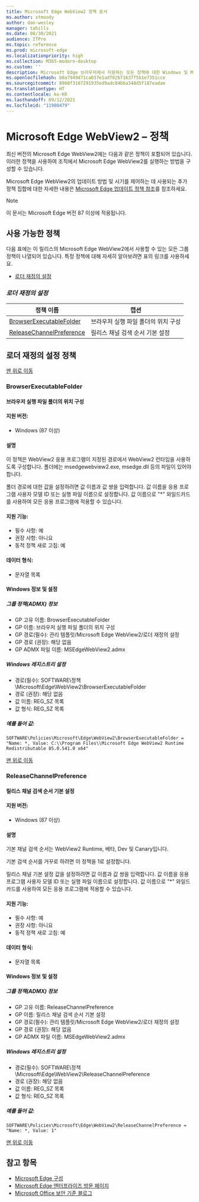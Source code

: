 ```yaml
---
title: Microsoft Edge WebView2 정책 문서
ms.author: stmoody
author: dan-wesley
manager: tahills
ms.date: 08/30/2021
audience: ITPro
ms.topic: reference
ms.prod: microsoft-edge
ms.localizationpriority: high
ms.collection: M365-modern-desktop
ms.custom: ''
description: Microsoft Edge 브라우저에서 지원하는 모든 정책에 대한 Windows 및 Mac 설명서
ms.openlocfilehash: b0a7949d71ca037e1adf02b71637f5b1e7351cce
ms.sourcegitcommit: 8968f3107291935ed9adc84bba348d5f187eadae
ms.translationtype: HT
ms.contentlocale: ko-KR
ms.lasthandoff: 09/12/2021
ms.locfileid: "11980479"
---
```

# <a name="microsoft-edge-webview2---policies"></a>Microsoft Edge WebView2 – 정책

최신 버전의 Microsoft Edge WebView2에는 다음과 같은 정책이 포함되어 있습니다. 이러한 정책을 사용하여 조직에서 Microsoft Edge WebView2를 실행하는 방법을 구성할 수 있습니다.

Microsoft Edge WebView2의 업데이트 방법 및 시기를 제어하는 데 사용되는 추가 정책 집합에 대한 자세한 내용은 [Microsoft Edge 업데이트 정책 참조](microsoft-edge-update-policies.md)를 참조하세요.


> [!NOTE]
> 이 문서는 Microsoft Edge 버전 87 이상에 적용됩니다.

## <a name="available-policies"></a>사용 가능한 정책

다음 표에는 이 릴리스의 Microsoft Edge WebView2에서 사용할 수 있는 모든 그룹 정책이 나열되어 있습니다. 특정 정책에 대해 자세히 알아보려면 표의 링크를 사용하세요.

- [로더 재정의 설정](#loader-override-settings)


### [*<a name="loader-override-settings"></a>로더 재정의 설정*](#loader-override-settings-policies)

|정책 이름|캡션|
|-|-|
|[BrowserExecutableFolder](#browserexecutablefolder)|브라우저 실행 파일 폴더의 위치 구성|
|[ReleaseChannelPreference](#releasechannelpreference)|릴리스 채널 검색 순서 기본 설정|




  ## <a name="loader-override-settings-policies"></a>로더 재정의 설정 정책

  [맨 위로 이동](#microsoft-edge-webview2---policies)

  ### <a name="browserexecutablefolder"></a>BrowserExecutableFolder

  #### <a name="configure-the-location-of-the-browser-executable-folder"></a>브라우저 실행 파일 폴더의 위치 구성

  
  
  #### <a name="supported-versions"></a>지원 버전:

  - Windows (87 이상)

  #### <a name="description"></a>설명

  이 정책은 WebView2 응용 프로그램이 지정된 경로에서 WebView2 런타임을 사용하도록 구성합니다. 폴더에는 msedgewebview2.exe, msedge.dll 등의 파일이 있어야 합니다.

폴더 경로에 대한 값을 설정하려면 값 이름과 값 쌍을 입력합니다. 값 이름을 응용 프로그램 사용자 모델 ID 또는 실행 파일 이름으로 설정합니다. 값 이름으로 "*" 와일드카드를 사용하여 모든 응용 프로그램에 적용할 수 있습니다.

  #### <a name="supported-features"></a>지원 기능:

  - 필수 사항: 예
  - 권장 사항: 아니요
  - 동적 정책 새로 고침: 예

  #### <a name="data-type"></a>데이터 형식:

  - 문자열 목록

  #### <a name="windows-information-and-settings"></a>Windows 정보 및 설정

  ##### <a name="group-policy-admx-info"></a>그룹 정책(ADMX) 정보

  - GP 고유 이름: BrowserExecutableFolder
  - GP 이름: 브라우저 실행 파일 폴더의 위치 구성
  - GP 경로(필수): 관리 템플릿/Microsoft Edge WebView2/로더 재정의 설정
  - GP 경로 (권장): 해당 없음
  - GP ADMX 파일 이름: MSEdgeWebView2.admx

  ##### <a name="windows-registry-settings"></a>Windows 레지스트리 설정

  - 경로(필수): SOFTWARE\정책\Microsoft\Edge\WebView2\BrowserExecutableFolder
  - 경로 (권장): 해당 없음
  - 값 이름: REG_SZ 목록
  - 값 형식: REG_SZ 목록

  ##### <a name="example-value"></a>예를 들어 값:

```
SOFTWARE\Policies\Microsoft\Edge\WebView2\BrowserExecutableFolder = "Name: *, Value: C:\\Program Files\\Microsoft Edge WebView2 Runtime Redistributable 85.0.541.0 x64"

```

  

  [맨 위로 이동](#microsoft-edge-webview2---policies)

  ### <a name="releasechannelpreference"></a>ReleaseChannelPreference

  #### <a name="set-the-release-channel-search-order-preference"></a>릴리스 채널 검색 순서 기본 설정

  
  
  #### <a name="supported-versions"></a>지원 버전:

  - Windows (87 이상)

  #### <a name="description"></a>설명

  기본 채널 검색 순서는 WebView2 Runtime, 베타, Dev 및 Canary입니다.

기본 검색 순서를 거꾸로 하려면 이 정책을 1로 설정합니다.

릴리스 채널 기본 설정 값을 설정하려면 값 이름과 값 쌍을 입력합니다. 값 이름을 응용 프로그램 사용자 모델 ID 또는 실행 파일 이름으로 설정합니다. 값 이름으로 "*" 와일드카드를 사용하여 모든 응용 프로그램에 적용할 수 있습니다.

  #### <a name="supported-features"></a>지원 기능:

  - 필수 사항: 예
  - 권장 사항: 아니요
  - 동적 정책 새로 고침: 예

  #### <a name="data-type"></a>데이터 형식:

  - 문자열 목록

  #### <a name="windows-information-and-settings"></a>Windows 정보 및 설정

  ##### <a name="group-policy-admx-info"></a>그룹 정책(ADMX) 정보

  - GP 고유 이름: ReleaseChannelPreference
  - GP 이름: 릴리스 채널 검색 순서 기본 설정
  - GP 경로(필수): 관리 템플릿/Microsoft Edge WebView2/로더 재정의 설정
  - GP 경로 (권장): 해당 없음
  - GP ADMX 파일 이름: MSEdgeWebView2.admx

  ##### <a name="windows-registry-settings"></a>Windows 레지스트리 설정

  - 경로(필수): SOFTWARE\정책\Microsoft\Edge\WebView2\ReleaseChannelPreference
  - 경로 (권장): 해당 없음
  - 값 이름: REG_SZ 목록
  - 값 형식: REG_SZ 목록

  ##### <a name="example-value"></a>예를 들어 값:

```
SOFTWARE\Policies\Microsoft\Edge\WebView2\ReleaseChannelPreference = "Name: *, Value: 1"

```

  

  [맨 위로 이동](#microsoft-edge-webview2---policies)


## <a name="see-also"></a>참고 항목

- [Microsoft Edge 구성](configure-microsoft-edge.md)
- [Microsoft Edge 엔터프라이즈 방문 페이지](https://aka.ms/EdgeEnterprise)
- [Microsoft Office 보안 기준 블로그](https://techcommunity.microsoft.com/t5/microsoft-security-baselines/bg-p/Microsoft-Security-Baselines)